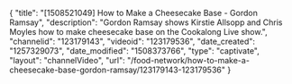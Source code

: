 {
    "title": "[1508521049] How to Make a Cheesecake Base - Gordon Ramsay",
    "description": "Gordon Ramsay shows Kirstie Allsopp and Chris Moyles how to make cheesecake base on the Cookalong Live show.",
    "channelid": "123179143",
    "videoid": "123179536",
    "date_created": "1257329073",
    "date_modified": "1508373766",
    "type": "captivate",
    "layout": "channelVideo",
    "url": "\/food-network\/how-to-make-a-cheesecake-base-gordon-ramsay\/123179143-123179536"
}